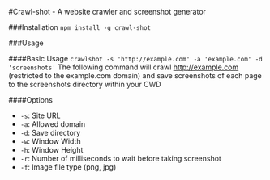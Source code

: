 #Crawl-shot - A website crawler and screenshot generator

###Installation
`npm install -g crawl-shot`

###Usage

####Basic Usage
`crawlshot -s 'http://example.com' -a 'example.com' -d 'screenshots'`
The following command will crawl http://example.com (restricted to the example.com domain) and save screenshots of each page to the screenshots directory within your CWD

####Options
- `-s`: Site URL
- `-a`: Allowed domain
- `-d`: Save directory
- `-w`: Window Width
- `-h`: Window Height
- `-r`: Number of milliseconds to wait before taking screenshot
- `-f`: Image file type (png, jpg)
